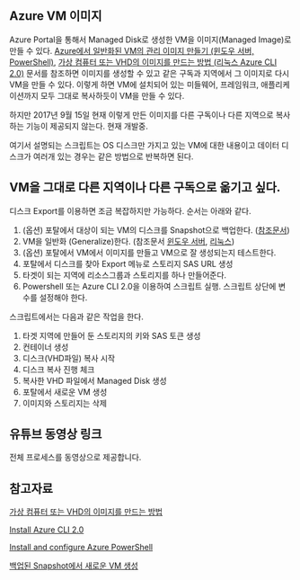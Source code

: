 ## Azure VM 이미지 
Azure Portal을 통해서 Managed Disk로 생성한 VM을 이미지(Managed Image)로 만들 수 있다. [Azure에서 일반화된 VM의 관리 이미지 만들기 (윈도우 서버, PowerShell)](https://docs.microsoft.com/ko-kr/azure/virtual-machines/windows/capture-image-resource), [가상 컴퓨터 또는 VHD의 이미지를 만드는 방법 (리눅스 Azure CLI 2.0)](https://docs.microsoft.com/ko-kr/azure/virtual-machines/linux/capture-image) 문서를 참조하면 이미지를 생성할 수 있고 같은 구독과 지역에서 그 이미지로 다시 VM을 만들 수 있다. 이렇게 하면 VM에 설치되어 있는 미들웨어, 프레임워크, 애플리케이션까지 모두 그대로 복사하듯이 VM을 만들 수 있다. 

하지만 2017년 9월 15일 현재 이렇게 만든 이미지를 다른 구독이나 다른 지역으로 복사하는 기능이 제공되지 않는다. 현재 개발중.

여기서 설명되는 스크립트는 OS 디스크만 가지고 있는 VM에 대한 내용이고 데이터 디스크가 여러개 있는 경우는 같은 방법으로 반복하면 된다. 

## VM을 그대로 다른 지역이나 다른 구독으로 옮기고 싶다. 
디스크 Export를 이용하면 조금 복잡하지만 가능하다. 순서는 아래와 같다. 

1. (옵션) 포탈에서 대상이 되는 VM의 디스크를 Snapshot으로 백업한다. ([참조문서](https://docs.microsoft.com/ko-kr/azure/virtual-machines/windows/snapshot-copy-managed-disk))
1. VM을 일반화 (Generalize)한다. (참조문서 [윈도우 서버](https://docs.microsoft.com/ko-kr/azure/virtual-machines/windows/capture-image-resource), [리눅스](https://docs.microsoft.com/ko-kr/azure/virtual-machines/linux/capture-image))
1. (옵션) 포탈에서 VM에서 이미지를 만들고 VM으로 잘 생성되는지 테스트한다. 
1. 포탈에서 디스크를 찾아 Export 메뉴로 스토리지 SAS URL 생성
1. 타겟이 되는 지역에 리소스그룹과 스토리지를 하나 만들어준다. 
1. Powershell 또는 Azure CLI 2.0을 이용하여 스크립트 실행. 스크립트 상단에 변수를 설정해야 한다. 

스크립트에서는 다음과 같은 작업을 한다. 
1. 타겟 지역에 만들어 둔 스토리지의 키와 SAS 토큰 생성 
1. 컨테이너 생성 
1. 디스크(VHD파일) 복사 시작 
1. 디스크 복사 진행 체크 
1. 복사한 VHD 파일에서 Managed Disk 생성 
1. 포탈에서 새로운 VM 생성 
1. 이미지와 스토리지는 삭제

## 유튜브 동영상 링크 
전체 프로세스를 동영상으로 제공합니다. 

## 참고자료 

[가상 컴퓨터 또는 VHD의 이미지를 만드는 방법](https://docs.microsoft.com/ko-kr/azure/virtual-machines/linux/capture-image)

[Install Azure CLI 2.0](https://docs.microsoft.com/ko-kr/cli/azure/install-azure-cli?view=azure-cli-latest)

[Install and configure Azure PowerShell](https://docs.microsoft.com/ko-kr/powershell/azure/install-azurerm-ps?view=azurermps-4.4.0)

[백업된 Snapshot에서 새로운 VM 생성](https://github.com/ilseokoh/azuresnapshot2vm)